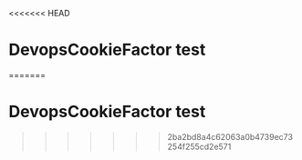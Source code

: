 <<<<<<< HEAD
# DevopsCookieFactor test
=======
# DevopsCookieFactor test
>>>>>>> 2ba2bd8a4c62063a0b4739ec73254f255cd2e571

